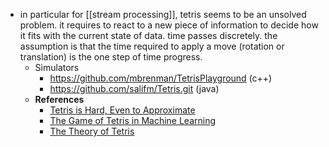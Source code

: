 - in particular for [[stream processing]], tetris seems to be an unsolved problem. it requires to react to a new piece of information to decide how it fits with the current state of data. time passes discretely. the assumption is that the time required to apply a move (rotation or translation) is the one step of time progress.
    - Simulators
        - https://github.com/mbrenman/TetrisPlayground (c++)
        - https://github.com/salifm/Tetris.git (java)
    - **References**
        - [Tetris is Hard, Even to Approximate](https://arxiv.org/pdf/cs/0210020.pdf)
        - [The Game of Tetris in Machine Learning](https://arxiv.org/pdf/1905.01652.pdf)
        - [The Theory of Tetris](https://liacs.leidenuniv.nl/~kosterswa/tetris/tot.pdf)
